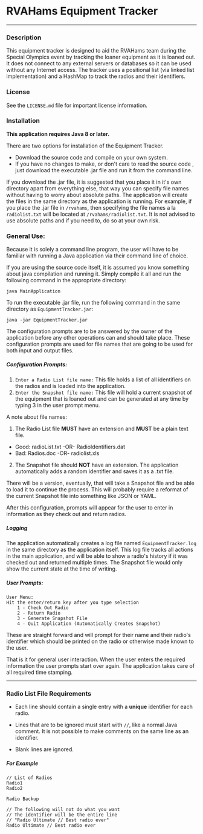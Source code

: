 # RVAHams Equipment Tracker
---
### Description
This equipment tracker is designed to aid the RVAHams team during the Special
Olympics event by tracking the loaner equipment as it is loaned out. It does
not connect to any external servers or databases so it can be used without any
Internet access. The tracker uses a positional list (via linked list
implementation) and a HashMap to track the radios and their identifiers.

### License
See the `LICENSE.md` file for important license information.

### Installation

__This application requires Java 8 or later.__

There are two options for installation of the Equipment Tracker.

* Download the source code and compile on your own system.
* If you have no changes to make, or don't care to read the source code
, just download the executable .jar file and run it from the command line.

If you download the .jar file, it is suggested that you place it in it's own
directory apart from everything else, that way you can specify file names
without having to worry about absolute paths. The application will create the
files in the same directory as the application is running. For example, if you
place the .jar file in `/rvahams`, then specifying the file names a la
`radiolist.txt` will be located at `/rvahams/radiolist.txt`. It is not advised
to use absolute paths and if you need to, do so at your own risk.

### General Use:
Because it is solely a command line program, the user will have to be familiar
with running a Java application via their command line of choice.

If you are using the source code itself, it is assumed you know something about
java compilation and running it. Simply compile it all and run the following 
command in the appropriate directory: 

`java MainApplication`

To run the executable .jar file, run the following command in the same 
directory as `EquipmentTracker.jar`:

`java -jar EquipmentTracker.jar`

The configuration prompts are to be answered by the owner of the application before
any other operations can and should take place. These configuration prompts are
used for file names that are going to be used for both input and output files.

##### Configuration Prompts:
1. `Enter a Radio List file name:` This file holds a list of all identifiers on
the radios and is loaded into the application.
2. `Enter the Snapshot file name:` This file will hold a current snapshot of the
equipment that is loaned out and can be generated at any time by typing 3 in the
user prompt menu.

A note about file names:

1. The Radio List file __MUST__ have an extension and __MUST__ be a plain text file.
  * Good: radioList.txt -OR- RadioIdentifiers.dat
  * Bad: Radios.doc -OR- radiolist.xls
2. The Snapshot file should __NOT__ have an extension. The application automatically
adds a random identifier and saves it as a .txt file.

There will be a version, eventually, that will take a Snapshot file and be able
to load it to continue the process. This will probably require a reformat of the
current Snapshot file into something like JSON or YAML.

After this configuration, prompts will appear for the user to enter in
information as they check out and return radios.

##### Logging

The application automatically creates a log file named `EquipmentTracker.log` in
the same directory as the application itself. This log file tracks all actions
in the main application, and will be able to show a radio's history if it was checked
out and returned multiple times. The Snapshot file would only show the current state
at the time of writing.

##### User Prompts:
```
User Menu:
Hit the enter/return key after you type selection
	1 - Check Out Radio
	2 - Return Radio
	3 - Generate Snapshot File
	4 - Quit Application (Automatically Creates Snapshot)
```

These are straight forward and will prompt for their name and their
radio's identifier which should be printed on the radio or otherwise
made known to the user.

That is it for general user interaction. When the user enters the required
information the user prompts start over again. The application takes care of
all required time stamping.

---

### Radio List File Requirements

* Each line should contain a single entry with a __unique__ identifier for 
each radio.

* Lines that are to be ignored must start with `//`, like a normal Java
comment. It is not possible to make comments on the same line as an identifier.

* Blank lines are ignored.

##### For Example

```
// List of Radios
Radio1
Radio2

Radio Backup

// The following will not do what you want
// The identifier will be the entire line
// "Radio Ultimate // Best radio ever"
Radio Ultimate // Best radio ever
```
